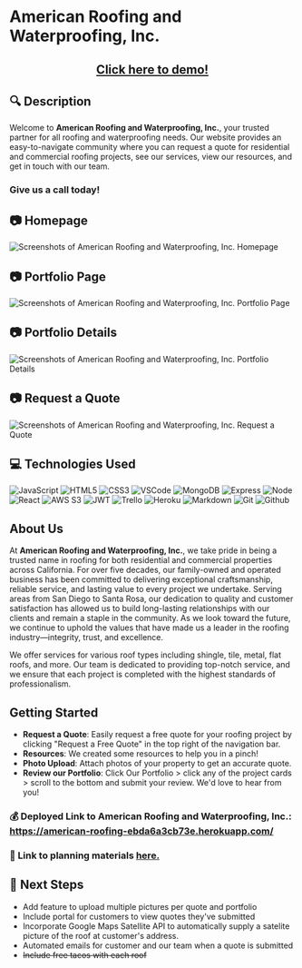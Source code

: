 # American Roofing and Waterproofing, Inc.

## <p style="text-align:center;">[Click here to demo!](https://american-roofing-ebda6a3cb73e.herokuapp.com/)</p>

## :mag: Description 

Welcome to **American Roofing and Waterproofing, Inc.**, your trusted partner for all roofing and waterproofing needs. Our website provides an easy-to-navigate community where you can request a quote for residential and commercial roofing projects, see our services, view our resources, and get in touch with our team.

### Give us a call today!

## :camera: Homepage
![Screenshots of American Roofing and Waterproofing, Inc. Homepage](https://i.imgur.com/IFuJtbJ.jpeg)
## :camera: Portfolio Page
![Screenshots of American Roofing and Waterproofing, Inc. Portfolio Page](https://i.imgur.com/V111mas.png)
## :camera: Portfolio Details
![Screenshots of American Roofing and Waterproofing, Inc. Portfolio Details](https://i.imgur.com/Oof4R5D.png)
## :camera: Request a Quote
![Screenshots of American Roofing and Waterproofing, Inc. Request a Quote](https://i.imgur.com/xEmkzDu.png)

## :computer: Technologies Used
![JavaScript](https://img.shields.io/badge/-JavaScript-05122A?style=flat&logo=javascript)
![HTML5](https://img.shields.io/badge/-HTML5-05122A?style=flat&logo=html5)
![CSS3](https://img.shields.io/badge/-CSS-05122A?style=flat&logo=css3)
![VSCode](https://img.shields.io/badge/-VS_Code-05122A?style=flat&logo=visualstudio)
![MongoDB](https://img.shields.io/badge/-MongoDB-05122A?style=flat&logo=mongodb)
![Express](https://img.shields.io/badge/-Express-05122A?style=flat&logo=express)
![Node](https://img.shields.io/badge/-Node.js-05122A?style=flat&logo=node.js)
![React](https://img.shields.io/badge/-React-05122A?style=flat&logo=react)
![AWS S3](https://img.shields.io/badge/-AWS_S3-05122A?style=flat&logo=amazons3)
![JWT](https://img.shields.io/badge/-JSON_Web_Tokens-05122A?style=flat&logo=jsonwebtokens)
![Trello](https://img.shields.io/badge/-Trello-05122A?style=flat&logo=trello)
![Heroku](https://img.shields.io/badge/-Heroku-05122A?style=flat&logo=heroku)
![Markdown](https://img.shields.io/badge/-Markdown-05122A?style=flat&logo=markdown)
![Git](https://img.shields.io/badge/-Git-05122A?style=flat&logo=git)
![Github](https://img.shields.io/badge/-GitHub-05122A?style=flat&logo=github)


## About Us

At **American Roofing and Waterproofing, Inc.**, we take pride in being a trusted name in roofing for both residential and commercial properties across California. For over five decades, our family-owned and operated business has been committed to delivering exceptional craftsmanship, reliable service, and lasting value to every project we undertake. Serving areas from San Diego to Santa Rosa, our dedication to quality and customer satisfaction has allowed us to build long-lasting relationships with our clients and remain a staple in the community. As we look toward the future, we continue to uphold the values that have made us a leader in the roofing industry—integrity, trust, and excellence.

We offer services for various roof types including shingle, tile, metal, flat roofs, and more. Our team is dedicated to providing top-notch service, and we ensure that each project is completed with the highest standards of professionalism.

## Getting Started

- **Request a Quote**: Easily request a free quote for your roofing project by clicking "Request a Free Quote" in the top right of the navigation bar.
- **Resources**: We created some resources to help you in a pinch!
- **Photo Upload**: Attach photos of your property to get an accurate quote.
- **Review our Portfolio**: Click Our Portfolio > click any of the project cards > scroll to the bottom and submit your review. We'd love to hear from you!


### :moneybag: Deployed Link to American Roofing and Waterproofing, Inc.: https://american-roofing-ebda6a3cb73e.herokuapp.com/

### :pushpin: Link to planning materials [here.](https://trello.com/b/ebVuHyYv/american-roofing-and-waterproofing) 

## :hammer: **Next Steps**
* Add feature to upload multiple pictures per quote and portfolio
* Include portal for customers to view quotes they've submitted
* Incorporate Google Maps Satellite API to automatically supply a satelite picture of the roof at customer's address.
* Automated emails for customer and our team when a quote is submitted
* ~~Include free tacos with each roof~~